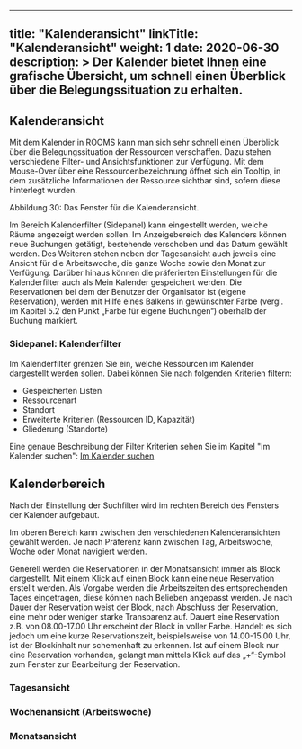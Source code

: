
---
title: "Kalenderansicht"
linkTitle: "Kalenderansicht"
weight: 1
date: 2020-06-30
description: >
  Der Kalender bietet Ihnen eine grafische Übersicht, um schnell einen Überblick über die Belegungssituation zu erhalten.
---

## Kalenderansicht
Mit dem Kalender in ROOMS kann man sich sehr schnell einen Überblick über die Belegungssituation der Ressourcen verschaffen. Dazu stehen verschiedene Filter- und Ansichtsfunktionen zur Verfügung. Mit dem Mouse-Over über eine Ressourcenbezeichnung öffnet sich ein Tooltip, in dem zusätzliche Informationen der Ressource sichtbar sind, sofern diese hinterlegt wurden.

 
Abbildung 30: Das Fenster für die Kalenderansicht.

Im Bereich Kalenderfilter (Sidepanel) kann eingestellt werden, welche Räume angezeigt werden sollen. Im Anzeigebereich des Kalenders können neue Buchungen getätigt, bestehende verschoben und das Datum gewählt werden. Des Weiteren stehen neben der Tagesansicht auch jeweils eine Ansicht für die Arbeitswoche, die ganze Woche sowie den Monat zur Verfügung. Darüber hinaus können die präferierten Einstellungen für die Kalenderfilter auch als Mein Kalender gespeichert werden. Die Reservationen bei dem der Benutzer der Organisator ist (eigene Reservation), werden mit Hilfe eines Balkens in gewünschter Farbe (vergl. im Kapitel 5.2 den Punkt „Farbe für eigene Buchungen“) oberhalb der Buchung markiert.

### Sidepanel: Kalenderfilter 
Im Kalenderfilter grenzen Sie ein, welche Ressourcen im Kalender dargestellt werden sollen. Dabei können Sie nach folgenden Kriterien filtern:
* Gespeicherten Listen
* Ressourcenart
* Standort
* Erweiterte Kriterien (Ressourcen ID, Kapazität)
* Gliederung (Standorte)

Eine genaue Beschreibung der Filter Kriterien sehen Sie im Kapitel "Im Kalender suchen": 
[Im Kalender suchen](http://localhost:1313/kalender/im-kalender-suchen/)


## Kalenderbereich
Nach der Einstellung der Suchfilter wird im rechten Bereich des Fensters der Kalender aufgebaut.

Im oberen Bereich kann zwischen den verschiedenen Kalenderansichten gewählt werden. Je nach Präferenz kann zwischen Tag, Arbeitswoche, Woche oder Monat navigiert werden. 

Generell werden die Reservationen in der Monatsansicht immer als Block dargestellt. Mit einem Klick auf einen Block kann eine neue Reservation erstellt werden. Als Vorgabe werden die Arbeitszeiten des entsprechenden Tages eingetragen, diese können nach Belieben angepasst werden. Je nach Dauer der Reservation weist der Block, nach Abschluss der Reservation, eine mehr oder weniger starke Transparenz auf. Dauert eine Reservation z.B. von 08.00-17.00 Uhr erscheint der Block in voller Farbe. Handelt es sich jedoch um eine kurze Reservationszeit, beispielsweise von 14.00-15.00 Uhr, ist der Blockinhalt nur schemenhaft zu erkennen. 
Ist auf einem Block nur eine Reservation vorhanden, gelangt man mittels Klick auf das „+“-Symbol zum Fenster zur Bearbeitung der Reservation.

### Tagesansicht 

### Wochenansicht (Arbeitswoche)

### Monatsansicht 

